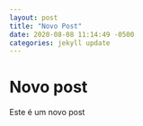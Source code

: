 ```yaml
---
layout: post
title: "Novo Post"
date: 2020-08-08 11:14:49 -0500
categories: jekyll update
---
```


# Novo post

Este é um novo post